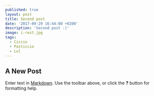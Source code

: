 ```yaml
---
published: true
layout: post
title: Second post
date: '2017-09-29 16:44:00 +0200'
description: 'Second post :)'
image: i-rest.jpg
tags:
  - Ciccio
  - Pasticcio
  - Lul
---
```

## A New Post

Enter text in [Markdown](http://daringfireball.net/projects/markdown/). Use the toolbar above, or click the **?** button for formatting help.